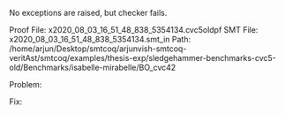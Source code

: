 No exceptions are raised, but checker fails.

Proof File: x2020_08_03_16_51_48_838_5354134.cvc5oldpf
SMT File: x2020_08_03_16_51_48_838_5354134.smt_in
Path: /home/arjun/Desktop/smtcoq/arjunvish-smtcoq-veritAst/smtcoq/examples/thesis-exp/sledgehammer-benchmarks-cvc5-old/Benchmarks/isabelle-mirabelle/BO_cvc42

Problem:

Fix:
